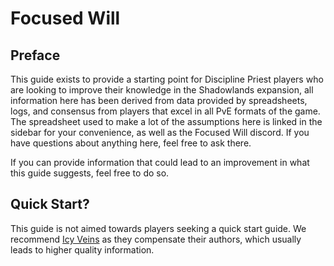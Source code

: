 # Focused Will

## Preface

This guide exists to provide a starting point for Discipline Priest players who are looking to improve their knowledge in the Shadowlands expansion, all information here has been derived from data provided by spreadsheets, logs, and consensus from players that excel in all PvE formats of the game. The spreadsheet used to make a lot of the assumptions here is linked in the sidebar for your convenience, as well as the Focused Will discord. If you have questions about anything here, feel free to ask there.

If you can provide information that could lead to an improvement in what this guide suggests, feel free to do so.

## Quick Start?

This guide is not aimed towards players seeking a quick start guide. We recommend [Icy Veins](https://www.icy-veins.com/wow/discipline-priest-pve-healing-guide) as they compensate their authors, which usually leads to higher quality information.


